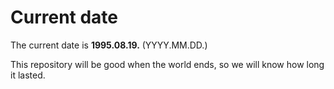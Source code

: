 # Current date

The current date is **1995.08.19.** (YYYY.MM.DD.)

This repository will be good when the world ends, so we will know how long it lasted.